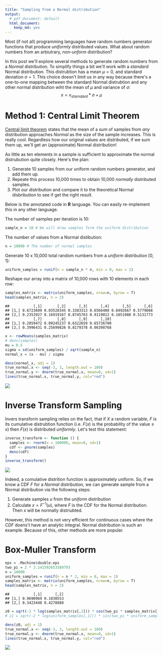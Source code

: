 ```yaml
---
title: "Sampling from a Normal distribution"
output:
  # pdf_document: default
  html_document:
    keep_md: yes
---
```



Most (if not all) programming languages have random numbers generator functions that produce *uniformly* distributed values. What about random numbers from an arbiutrary, *non-unform* distribution?

In this post we'll explore several methods to generate random numbers from a *Normal* distribution. To simplify things a bit we'll work with a *standard* Normal distribution. This distrubtion has a mean $\mu = 0$, and standard deviation $\sigma = 1$. This choice doesn't limit us in any way because there's a one-to-one mapping between the standard Normal distrubtion and any other normal distribution wiht the mean of $\mu$ and variance of $\sigma$:
$$
    x = x_{starndard} * \sigma + \mu
$$

# Method 1: Central Limit Theorem

[Central limit theorem](https://en.wikipedia.org/wiki/Central_limit_theorem) states that the mean of a *sum* of samples from *any* distribution approaches *Normal* as the size of the sample increases. This is really cool. Regardless how our original values are distributed, if we sum them up, we'll get an (approximate) Normal distribution! 

As little as ten elements in a sample is sufficient to approximate the normal distrubution quite closely. Here's the plan:

1. Generate 10 samples from our uniform random numbers generator, and add them up. 
0. Repeate this process 10,000 times to obtain 10,000 *normally* distributed samples.
0. Plot our distribution and compare it to the theoretical Normal disbribution to see if get the right result.

Below is the annotated code in **R** language. You can easily re-implement this in any other language.

The number of samples per iteration is 10:

```r
sample_n = 10 # We will draw samples form the uniform distribution
```

The number of values from a Normal distibution:

```r
n = 10000 # The number of normal samples
```

Generate 10 x 10,000 total random numbers from a *uniform* distribution $[0, 1]$:

```r
uniform_samples = runif(n = sample_n * n, min = 0, max = 1)
```

Reshape our array into a matrix of 10,000 rows with 10 elements in each row:

```r
samples_matrix <- matrix(uniform_samples, nrow=n, byrow = T)
head(samples_matrix, n = 2)
```

```
##           [,1]       [,2]      [,3]      [,4]      [,5]      [,6]
## [1,] 0.6723609 0.03528345 0.3383313 0.6566408 0.8492667 0.5779088
## [2,] 0.2353927 0.16919167 0.8745763 0.9119012 0.1851088 0.5131773
##           [,7]       [,8]      [,9]      [,10]
## [1,] 0.2059472 0.09245237 0.6322659 0.65736700
## [2,] 0.3996431 0.25699826 0.8179378 0.06398768
```


```r
x <- rowMeans(samples_matrix)
# dens(samples)
mu = 0.5
sigma = sd(uniform_samples) / sqrt(sample_n)
normal_x = (x - mu) / sigma

dens(normal_x, adj = 1)
true_normal.x <- seq(-3, 3, length.out = 100)
true_normal.y <- dnorm(true_normal.x, mean=0, sd=1)
lines(true_normal.x, true_normal.y, col="red")
```

![]({{site.baseurl}}/Manually_sampling_from_distributions_files/figure-html/unnamed-chunk-5-1.png)<!-- -->

# Inverse Transform Sampling

Invers transform sampling relies on the fact, that if $X$ a random variable, $F$ is its cumulative distrubtion function (i.e. $F(x)$ is the probability of the value $\le$ x) then $F(x)$ is distributed *uniformly*. Let's test this statement:


```r
inverse_transform <- function () {
  samples <- rnorm(n = 100000, mean=0, sd=1)
  cdf <- pnorm(samples)
  dens(cdf)
}
inverse_transform()
```

![]({{site.baseurl}}/Manually_sampling_from_distributions_files/figure-html/unnamed-chunk-6-1.png)<!-- -->

Indeed, a comulative distrition function is approximately uniform. So, if we know a CDF $F$ for a *Normal* distribution, we can generate sample from a Normal distribution via the following steps:

1. Generate samples $u$ from the *uniform* distribution
2. Calculate $x = F^{-1}(u)$, where $F$ is the CDF for the Normal distribution. Then $x$ will be normally distriubted.

However, this method is not very efficient for continuous cases where the $CDF$ doens't have an analytic integral. Normal distribution is such an example. Because of this, other methods are more popular.

# Box-Muller Transform


```r
eps = .Machine$double.eps
two_pi = 2 * 3.141592653589793
n = 10000
uniform_samples = runif(n = n * 2, min = 0, max = 1)
samples_matrix <- matrix(uniform_samples, nrow=n, byrow = T)
head(samples_matrix, n = 2)
```

```
##           [,1]      [,2]
## [1,] 0.9690969 0.1030553
## [2,] 0.3423448 0.4278888
```

```r
z0 = sqrt(-2 * log(samples_matrix[,1])) * cos(two_pi * samples_matrix[,2])
# z1 = sqrt(-2 * log(uniform_samples[,1])) * sin(two_pi * uniform_samples[,2])

dens(z0, adj = 1)
true_normal.x <- seq(-3, 3, length.out = 100)
true_normal.y <- dnorm(true_normal.x, mean=0, sd=1)
lines(true_normal.x, true_normal.y, col="red")
```

![]({{site.baseur}}/Manually_sampling_from_distributions_files/figure-html/unnamed-chunk-7-1.png)<!-- -->

